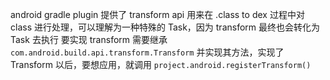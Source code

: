 android gradle plugin 提供了 transform api 用来在 .class to dex 过程中对 class 进行处理，可以理解为一种特殊的 Task，因为 transform 最终也会转化为 Task 去执行
要实现 transform 需要继承 `com.android.build.api.transform.Transform` 并实现其方法，实现了 Transform 以后，要想应用，就调用 `project.android.registerTransform()`